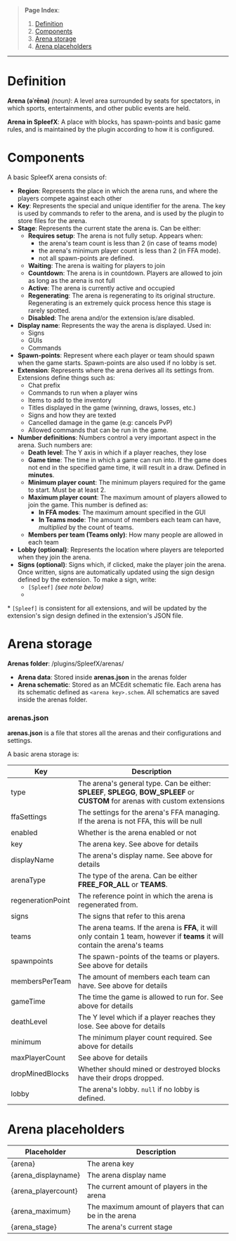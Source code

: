 
>**Page Index**:
> 1. [Definition](https://github.com/SpleefX/SpleefX/wiki/What-is-an-arena%3F#definition)
> 2. [Components](https://github.com/SpleefX/SpleefX/wiki/What-is-an-arena%3F#components)
> 3. [Arena storage](https://github.com/SpleefX/SpleefX/wiki/What-is-an-arena%3F#arena-storage)
> 4. [Arena placeholders](https://github.com/SpleefX/SpleefX/wiki/What-is-an-arena%3F#arena-placeholders)
---
# Definition
**Arena (əˈrēnə)** *(noun)*: A level area surrounded by seats for spectators, in which sports, entertainments, and other public events are held.

**Arena in SpleefX**: A place with blocks, has spawn-points and basic game rules, and is maintained by the plugin according to how it is configured.

# Components
A basic SpleefX arena consists of:

 - **Region**: Represents the place in which the arena runs, and where the players compete against each other
 - **Key**: Represents the special and unique identifier for the arena. The key is used by commands to refer to the arena, and is used by the plugin to store files for the arena.
 - **Stage**: Represents the current state the arena is. Can be either:
   - **Requires setup**: The arena is not fully setup. Appears when:
      - the arena's team count is less than 2 (in case of teams mode)
      - the arena's minimum player count is less than 2 (in FFA mode).
      - not all spawn-points are defined.
   - **Waiting**: The arena is waiting for players to join
   - **Countdown**: The arena is in countdown. Players are allowed to join as long as the arena is not full
   - **Active**: The arena is currently active and occupied
   - **Regenerating**: The arena is regenerating to its original structure. Regenerating is an extremely quick process hence this stage is rarely spotted.
   - **Disabled**: The arena and/or the extension is/are disabled.
 - **Display name**: Represents the way the arena is displayed. Used in:
     * Signs
     * GUIs
     * Commands
- **Spawn-points**: Represent where each player or team should spawn when the game starts. Spawn-points are also used if no lobby is set.
- **Extension**: Represents where the arena derives all its settings from. Extensions define things such as:
   - Chat prefix
   - Commands to run when a player wins
   - Items to add to the inventory
   - Titles displayed in the game (winning, draws, losses, etc.)
   - Signs and how they are texted
   - Cancelled damage in the game (e.g: cancels PvP)
   - Allowed commands that can be run in the game.
- **Number definitions**: Numbers control a very important aspect in the arena. Such numbers are:
  - **Death level**: The Y axis in which if a player reaches, they lose
  - **Game time**: The time in which a game can run into. If the game does not end in the specified game time, it will result in a draw. Defined in **minutes**.
  - **Minimum player count**: The minimum players required for the game to start. Must be at least 2.
  - **Maximum player count**: The maximum amount of players allowed to join the game. This number is defined as:
	  - **In FFA modes**: The maximum amount specified in the GUI
	  - **In Teams mode**: The amount of members each team can have, *multiplied* by the count of teams.
  - **Members per team (Teams only)**: How many people are allowed in each team
- **Lobby (optional)**: Represents the location where players are teleported when they join the arena.
- **Signs (optional)**: Signs which, if clicked, make the player join the arena. Once written, signs are automatically updated using the sign design defined by the extension. To make a sign, write:
  - `[Spleef]` *(see note below)*
  - **<arena key>**

\* `[Spleef]` is consistent for all extensions, and will be updated by the extension's sign design defined in the extension's JSON file.

# Arena storage

**Arenas folder**: /plugins/SpleefX/arenas/
 * **Arena data**: Stored inside **arenas.json** in the arenas folder
 * **Arena schematic**: Stored as an MCEdit schematic file. Each arena has its schematic defined as `<arena key>.schem`. All schematics are saved inside the arenas folder.

### arenas.json
**arenas.json** is a file that stores all the arenas and their configurations and settings.

A basic arena storage is:

| Key | Description |
|--|--|
| type | The arena's general type. Can be either: **SPLEEF**, **SPLEGG**, **BOW_SPLEEF** or **CUSTOM** for arenas with custom extensions |
| ffaSettings | The settings for the arena's FFA managing. If the arena is not FFA, this will be null|
| enabled | Whether is the arena enabled or not |
| key | The arena key. See above for details |
| displayName | The arena's display name. See above for details |
| arenaType | The type of the arena. Can be either **FREE_FOR_ALL** or **TEAMS**. |
| regenerationPoint | The reference point in which the arena is regenerated from.|
| signs | The signs that refer to this arena |
| teams | The arena teams. If the arena is **FFA**, it will only contain 1 team, however if **teams** it will contain the arena's teams |
| spawnpoints | The spawn-points of the teams or players. See above for details|
| membersPerTeam | The amount of members each team can have. See above for details|
| gameTime | The time the game is allowed to run for. See above for details|
| deathLevel | The Y level which if a player reaches they lose. See above for details |
| minimum | The minimum player count required. See above for details |
| maxPlayerCount | See above for details |
| dropMinedBlocks | Whether should mined or destroyed blocks have their drops dropped. |
| lobby | The arena's lobby. `null` if no lobby is defined. |

# Arena placeholders

| Placeholder | Description |
|--|--|
| {arena} | The arena key |
| {arena_displayname} | The arena display name |
| {arena_playercount} | The current amount of players in the arena |
| {arena_maximum} | The maximum amount of players that can be in the arena |
| {arena_stage} | The arena's current stage |
